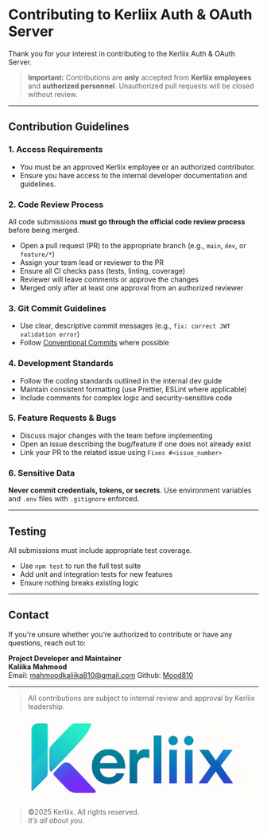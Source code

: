 # Contributing to Kerliix Auth & OAuth Server

Thank you for your interest in contributing to the Kerliix Auth & OAuth Server.

> **Important:** Contributions are **only** accepted from **Kerliix employees** and **authorized personnel**. Unauthorized pull requests will be closed without review.

---

## Contribution Guidelines

### 1. Access Requirements

- You must be an approved Kerliix employee or an authorized contributor.
- Ensure you have access to the internal developer documentation and guidelines.

### 2. Code Review Process

All code submissions **must go through the official code review process** before being merged.

- Open a pull request (PR) to the appropriate branch (e.g., `main`, `dev`, or `feature/*`)
- Assign your team lead or reviewer to the PR
- Ensure all CI checks pass (tests, linting, coverage)
- Reviewer will leave comments or approve the changes
- Merged only after at least one approval from an authorized reviewer

### 3. Git Commit Guidelines

- Use clear, descriptive commit messages (e.g., `fix: correct JWT validation error`)
- Follow [Conventional Commits](https://www.conventionalcommits.org/en/v1.0.0/) where possible

### 4. Development Standards

- Follow the coding standards outlined in the internal dev guide
- Maintain consistent formatting (use Prettier, ESLint where applicable)
- Include comments for complex logic and security-sensitive code

### 5. Feature Requests & Bugs

- Discuss major changes with the team before implementing
- Open an issue describing the bug/feature if one does not already exist
- Link your PR to the related issue using `Fixes #<issue_number>`

### 6. Sensitive Data

**Never commit credentials, tokens, or secrets**. Use environment variables and `.env` files with `.gitignore` enforced.

---

## Testing

All submissions must include appropriate test coverage.

- Use `npm test` to run the full test suite
- Add unit and integration tests for new features
- Ensure nothing breaks existing logic

---

## Contact

If you're unsure whether you’re authorized to contribute or have any questions, reach out to:

**Project Developer and Maintainer**  
**Kaliika Mahmood**  
Email: mahmoodkaliika810@gmail.com
Github: [Mood810](https://github.com/Mood810)  

---

> All contributions are subject to internal review and approval by Kerliix leadership.

![Kerliix Logo](https://raw.githubusercontent.com/Kerliix/.github/main/company/kx-logo.png)

> ©2025 Kerliix. All rights reserved.  
> _It’s all about you._
